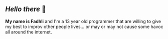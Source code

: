 ## **_Hello there_** 👋
**My name is Fadhli** and I'm a 13 year old programmer that are willing to give my best to improv other people lives... or may or may not cause some havoc all around the internet.

